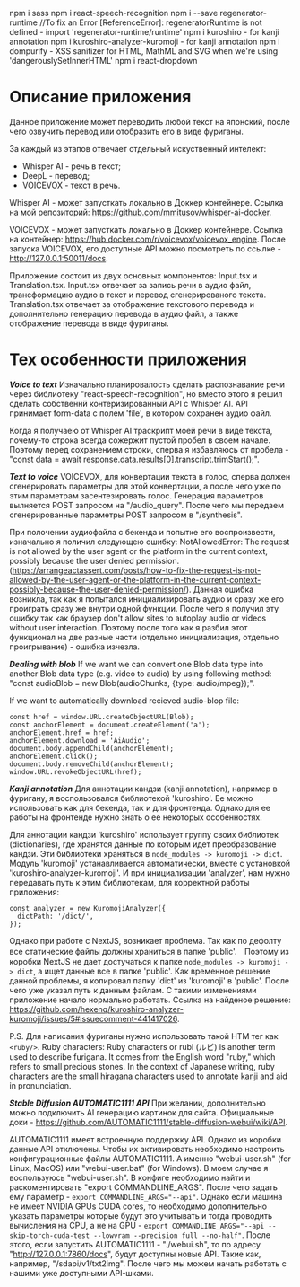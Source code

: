 npm i sass
npm i react-speech-recognition
npm i --save regenerator-runtime //To fix an Error [ReferenceError]: regeneratorRuntime is not defined - import 'regenerator-runtime/runtime'
npm i kuroshiro - for kanji annotation
npm i kuroshiro-analyzer-kuromoji - for kanji annotation
npm i dompurify - XSS sanitizer for HTML, MathML and SVG when we're using 'dangerouslySetInnerHTML'
npm i react-dropdown

# Описание приложения
Данное приложение может переводить любой текст на японский, после чего озвучить перевод или отобразить его в виде фуриганы.

За каждый из этапов отвечает отдельный искуственный интелект:
- Whisper AI - речь в текст;
- DeepL - перевод;
- VOICEVOX - текст в речь.

Whisper AI - может запусткать локально в Доккер контейнере. Ссылка на мой репозиторий: https://github.com/mmitusov/whisper-ai-docker.

VOICEVOX - может запусткать локально в Доккер контейнере. Ссылка на контейнер: https://hub.docker.com/r/voicevox/voicevox_engine. После запуска VOICEVOX, его доступные API можно посмотреть по ссылке - http://127.0.0.1:50011/docs.

Приложение состоит из двух основных компонентов: Input.tsx и Translation.tsx. Input.tsx отвечает за запись речи в аудио файл, трансформацию аудио в текст и перевод сгенерированого текста. Translation.tsx отвечает за отображение текстового перевода и дополнительно генерацию перевода в аудио файл, а также отображение перевода в виде фуриганы.

# Тех особенности приложения
***Voice to text***
Изначально планировалость сделать распознавание речи через библиотеку "react-speech-recognition", но вместо этого я решил сделать собственнй контеризированный API с Whisper AI. API принимает form-data с полем 'file', в котором сохранен аудио файл.

Когда я получаею от Whisper AI траскрипт моей речи в виде текста, почему-то строка всегда сожержит пустой пробел в своем начале. Поэтому перед сохранением строки, сперва я избавляюсь от пробела - "const data = await response.data.results[0].transcript.trimStart();".

***Text to voice***
VOICEVOX, для конвертации текста в голос, сперва должен сгенерировать параметры для этой конвертации, а после чего уже по этим параметрам засентезировать голос. Генерация параметров вылняется POST запросом на "/audio_query". После чего мы передаем сгенерированные параметры POST запросом в "/synthesis".

При полочении аудиофайла с бекенда и попытке его воспроизвести, изначально я поличил следующею ошибку: NotAllowedError: The request is not allowed by the user agent or the platform in the current context, possibly because the user denied permission. (https://arrangeactassert.com/posts/how-to-fix-the-request-is-not-allowed-by-the-user-agent-or-the-platform-in-the-current-context-possibly-because-the-user-denied-permission/). Данная ошибка возникла, так как я попытался инициализировать аудио и сразу же его проиграть сразу же внутри одной функции. После чего я получил эту ошибку так как браузер don't allow sites to autoplay audio or videos without user interaction. Поэтому после того как я разбил этот функционал на две разные части (отдельно инициализация, отдельно проигрывание) - ошибка изчезла.

***Dealing with blob***
If we want we can convert one Blob data type into another Blob data type (e.g. video to audio) by using following method: "const audioBlob = new Blob(audioChunks, {type: audio/mpeg});".

If we want to automatically download recieved audio-blop file:
```
const href = window.URL.createObjectURL(Blob);
const anchorElement = document.createElement('a');
anchorElement.href = href;
anchorElement.download = 'AiAudio';
document.body.appendChild(anchorElement);
anchorElement.click();
document.body.removeChild(anchorElement);
window.URL.revokeObjectURL(href);
```

***Kanji annotation***
Для аннотации кандзи (kanji annotation), например в фуригану, я воспользовался библиотекой 'kuroshiro'. Ее можно использовать как для бекенда, так и для фронтенда. Однако для ее работы на фронтенде нужно знать о ее некоторых особенностях.

Для аннотации кандзи 'kuroshiro' использует группу своих библиотек (dictionaries), где хранятся данные по которым идет преобразование кандзи. Эти библиотеки храняться в `node_modules -> kuromoji -> dict`. Модуль 'kuromoji' устанавливается автоматически, вместе с установкой 'kuroshiro-analyzer-kuromoji'. И при инициализации 'analyzer', нам нужно передавать путь к этим библиотекам, для корректной работы приложения:
```
const analyzer = new KuromojiAnalyzer({
  dictPath: '/dict/',
});
```

Однако при работе с NextJS, возникает проблема. Так как по дефолту все статические файлы должны храниться в папке 'public'.　Поэтому из коробки NextJS не дает достучаться к папке `node_modules -> kuromoji -> dict`, а ищет данные все в папке 'public'. Как временное решение данной проблемы, я копировал папку 'dict' из 'kuromoji' в 'public'. После чего уже указал путь к данным файлам. С такими изменениями приложение начало нормально работать.
Ссылка на найденое решение: https://github.com/hexenq/kuroshiro-analyzer-kuromoji/issues/5#issuecomment-441417026.

P.S. Для написания фуриганы нужно использовать такой HTM тег как `<ruby/>`.
Ruby characters: Ruby characters or rubi (ルビ) is another term used to describe furigana. It comes from the English word "ruby," which refers to small precious stones. In the context of Japanese writing, ruby characters are the small hiragana characters used to annotate kanji and aid in pronunciation.

***Stable Diffusion AUTOMATIC1111 API***
При желании, дополнительно можно подключить AI генерацию картинок для сайта. Официальные доки - https://github.com/AUTOMATIC1111/stable-diffusion-webui/wiki/API.

AUTOMATIC1111 имеет встроенную поддержку API. Однако из коробки данные API отключены. Чтобы их активировать необходимо настроить конфигурационные файлы AUTOMATIC1111. А именно "webui-user.sh" (for Linux, MacOS) или "webui-user.bat" (for Windows). В моем случае я воспользуюсь "webui-user.sh". В конфиге необходимо найти и раскоментировать "export COMMANDLINE_ARGS". После чего задать ему параметр - `export COMMANDLINE_ARGS="--api"`. Однако если машина не имеет NVIDIA GPUs CUDA cores, то необходимо дополнительно указать параметры которые будут это учитывать и тогда проводить вычисления на CPU, а не на GPU - `export COMMANDLINE_ARGS="--api --skip-torch-cuda-test --lowvram --precision full --no-half"`. После этого, если запустить AUTOMATIC1111 - "./webui.sh", то по адресу "http://127.0.0.1:7860/docs", будут доступны новые API. Такие как, например, "/sdapi/v1/txt2img". После чего мы можем начать работать с нашими уже доступными API-шками.
